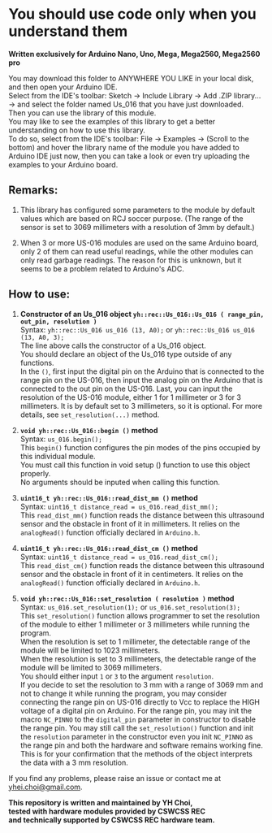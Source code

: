# You should use code only when you understand them  
  
**Written exclusively for Arduino Nano, Uno, Mega, Mega2560, Mega2560 pro**  
  
You may download this folder to ANYWHERE YOU LIKE in your local disk, and then open your Arduino IDE.  
Select from the IDE's toolbar: Sketch -> Include Library -> Add .ZIP library... -> and select the folder named Us_016 that you have just downloaded.  
Then you can use the library of this module.  
You may like to see the examples of this library to get a better understanding on how to use this library.  
To do so, select from the IDE's toolbar: File -> Examples -> (Scroll to the bottom) and hover the library name of the module you have added to Arduino IDE just now, then you can take a look or even try uploading the examples to your Arduino board.
  
## Remarks:  
1. This library has configured some parameters to the module by default values which are based on RCJ soccer purpose.
    (The range of the sensor is set to 3069 millimeters with a resolution of 3mm by default.)  
<!--2. This library provides a fast type and a normal type of the class for the module, which the fast type does not store the readings of the sensor to member variables, while the normal type stores the readings of the sensor to member variables, and allows the programmer to read them without updating the sensors again.  -->
2. When 3 or more US-016 modules are used on the same Arduino board, only 2 of them can read useful readings, while the other modules can only read garbage readings. The reason for this is unknown, but it seems to be a problem related to Arduino's ADC.  
  
## How to use:  
1. **Constructor of an Us_016 object ` yh::rec::Us_016::Us_016 ( range_pin, out_pin, resolution ) `**  
Syntax: `yh::rec::Us_016 us_016 (13, A0);` or `yh::rec::Us_016 us_016 (13, A0, 3);`  
The line above calls the constructor of a Us_016 object.  
You should declare an object of the Us_016 type outside of any functions.  
In the `()`, first input the digital pin on the Arduino that is connected to the range pin on the US-016, then input the analog pin on the Arduino that is connected to the out pin on the US-016. Last, you can input the resolution of the US-016 module, either 1 for 1 millimeter or 3 for 3 millimeters. It is by default set to 3 millimeters, so it is optional. For more details, see `set_resolution(...)` method.  
  
2. **`void yh::rec::Us_016::begin ()` method**  
Syntax: `us_016.begin();`  
This `begin()` function configures the pin modes of the pins occupied by this individual module.  
You must call this function in void setup () function to use this object properly.  
No arguments should be inputed when calling this function.  
  
3. **`uint16_t yh::rec::Us_016::read_dist_mm ()` method**  
Syntax: `uint16_t distance_read = us_016.read_dist_mm();`  
This `read_dist_mm()` function reads the distance between this ultrasound sensor and the obstacle in front of it in millimeters. It relies on the `analogRead()` function officially declared in `Arduino.h`.  
  
4. **`uint16_t yh::rec::Us_016::read_dist_cm ()` method**  
Syntax: `uint16_t distance_read = us_016.read_dist_cm();`  
This `read_dist_cm()` function reads the distance between this ultrasound sensor and the obstacle in front of it in centimeters. It relies on the `analogRead()` function officially declared in `Arduino.h`.  
<!--
5. `uint16_t yh::rec::Us_016::get_previous_dist_mm ()` **method**  
Syntax: `uint16_t distance_read = us_016.get_previous_dist_mm();`  
This `read_dist_mm()` function gets the previous distance read between this ultrasound sensor and the obstacle in front of it in millimeters.  
  
6. `uint16_t yh::rec::Us_016::get_previous_dist_cm ()` **method**  
Syntax: `uint16_t distance_read = us_016.get_previous_dist_cm();`  
This `read_dist_mm()` function gets the previous distance read between this ultrasound sensor and the obstacle in front of it in centimeters.  
-->  
5. **`void yh::rec::Us_016::set_resolution ( resolution )` method**  
Syntax: `us_016.set_resolution(1);` or `us_016.set_resolution(3);`  
This `set_resolution()` function allows programmer to set the resolution of the module to either 1 millimeter or 3 millimeters while running the program.  
When the resolution is set to 1 millimeter, the detectable range of the module will be limited to 1023 millimeters.  
When the resolution is set to 3 millimeters, the detectable range of the module will be limited to 3069 millimeters.  
You should either input `1` or `3` to the argument `resolution`.  
If you decide to set the resolution to 3 mm with a range of 3069 mm and not to change it while running the program, you may consider connecting the range pin on US-016 directly to Vcc to replace the HIGH voltage of a digital pin on Arduino. For the range pin, you may init the macro `NC_PINNO` to the `digital_pin` parameter in constructor to disable the range pin. You may still call the `set_resolution()` function and init the `resolution` parameter in the constructor even you init `NC_PINNO` as the range pin and both the hardware and software remains working fine. This is for your confirmation that the methods of the object interprets the data with a 3 mm resolution.  
  
If you find any problems, please raise an issue or contact me at yhei.choi@gmail.com.  
  
**This repository is written and maintained by YH Choi,**  
**tested with hardware modules provided by CSWCSS REC**  
**and technically supported by CSWCSS REC hardware team.**